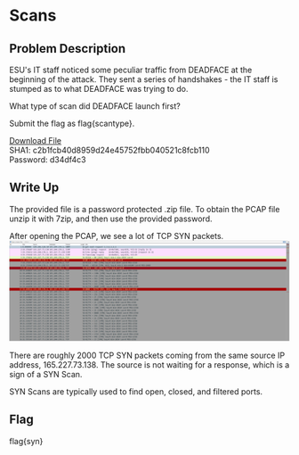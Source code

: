 # Scans

## Problem Description

ESU's IT staff noticed some peculiar traffic from DEADFACE at the beginning of the attack. They sent a series of handshakes - the IT staff is stumped as to what DEADFACE was trying to do.

What type of scan did DEADFACE launch first?

Submit the flag as flag{scantype}.

[Download File](https://tinyurl.com/352bfsn4)  
SHA1: c2b1fcb40d8959d24e45752fbb040521c8fcb110  
Password: d34df4c3

## Write Up

The provided file is a password protected .zip file.
To obtain the PCAP file unzip it with 7zip, and then use the provided password.

After opening the PCAP, we see a lot of TCP SYN packets.  
![Scans Opened PCAP](Scans_Syn.PNG "Opened PCAP file")



There are roughly 2000 TCP SYN packets coming from the same source IP address, 165.227.73.138. The source is not waiting for a response, which is a sign of a SYN Scan.

SYN Scans are typically used to find open, closed, and filtered ports.

## Flag

flag{syn}
